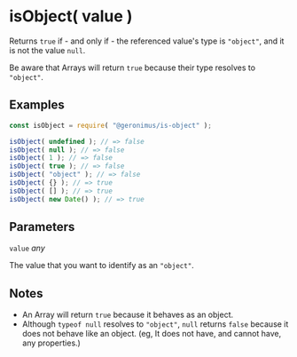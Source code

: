 # isObject( value )

Returns `true` if - and only if - the referenced value's type is `"object"`, and it is not the value `null`.

Be aware that Arrays will return `true` because their type resolves to `"object"`.

## Examples

```javascript
const isObject = require( "@geronimus/is-object" );

isObject( undefined ); // => false
isObject( null ); // => false
isObject( 1 ); // => false
isObject( true ); // => false
isObject( "object" ); // => false
isObject( {} ); // => true
isObject( [] ); // => true
isObject( new Date() ); // => true
```

## Parameters

`value` *any*

The value that you want to identify as an `"object"`.

## Notes

- An Array will return `true` because it behaves as an object.
- Although `typeof null` resolves to `"object"`, `null` returns `false` because it does not behave like an object. (eg, It does not have, and cannot have, any properties.)

